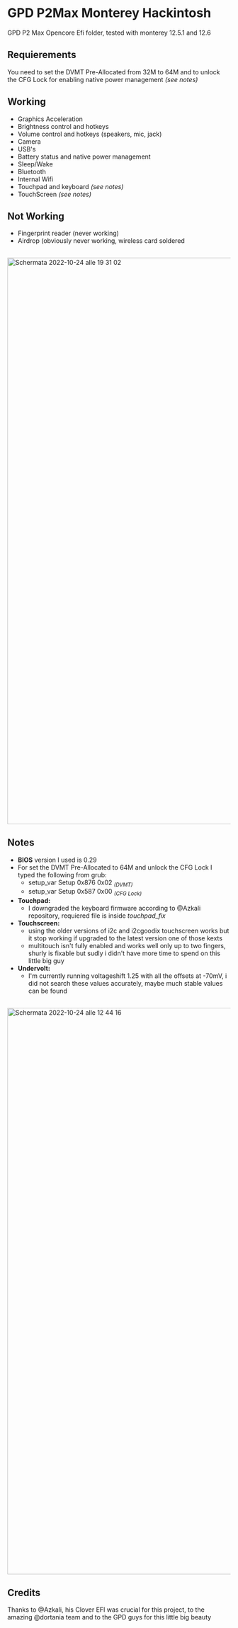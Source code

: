 # GPD P2Max Monterey Hackintosh
GPD P2 Max Opencore Efi folder, tested with monterey 12.5.1 and 12.6 

## Requierements
You need to set the DVMT Pre-Allocated from 32M to 64M and to unlock the CFG Lock for enabling native power management *(see notes)*

## Working
- Graphics Acceleration
- Brightness control and hotkeys
- Volume control and hotkeys (speakers, mic, jack)
- Camera
- USB's
- Battery status and native power management
- Sleep/Wake
- Bluetooth
- Internal Wifi
- Touchpad and keyboard *(see notes)*
- TouchScreen *(see notes)*

## Not Working
- Fingerprint reader (never working)
- Airdrop (obviously never working, wireless card soldered

##
<img width="1280" alt="Schermata 2022-10-24 alle 19 31 02" src="https://user-images.githubusercontent.com/106203008/197646313-9f3db39d-f832-4e36-bccb-42875691a851.png">

## Notes
- **BIOS** version I used is 0.29
- For set the DVMT Pre-Allocated to 64M and unlock the CFG Lock I typed the following from grub:
  - setup_var Setup 0x876 0x02 <sub>*(DVMT)*</sub>
  - setup_var Setup 0x587 0x00 <sub>*(CFG Lock)</sub>*
- **Touchpad:**
  - I downgraded the keyboard firmware according to @Azkali repository, requiered file is inside *touchpad_fix*
- **Touchscreen:**
  - using the older versions of i2c and i2cgoodix touchscreen works but it stop working if upgraded to the latest version one of those kexts
  - multitouch isn't fully enabled and works well only up to two fingers, shurly is fixable but sudly i didn't have more time to spend on this little big guy
- **Undervolt:**
  - I'm currently running voltageshift 1.25 with all the offsets at -70mV, i did not search these values accurately, maybe much stable values can be found

##
<img width="1280" alt="Schermata 2022-10-24 alle 12 44 16" src="https://user-images.githubusercontent.com/106203008/197648199-6c11d572-74a5-4e25-bcd9-e00c4007d8b6.png">
 
## Credits
Thanks to @Azkali, his Clover EFI was crucial for this project, to the amazing @dortania team and to the GPD guys for this little big beauty 
